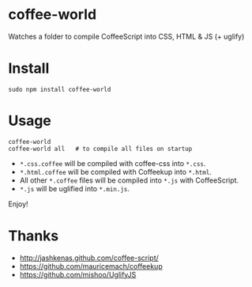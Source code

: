 # coffee-world
Watches a folder to compile CoffeeScript into CSS, HTML & JS (+ uglify)

# Install
    sudo npm install coffee-world

# Usage
    coffee-world
    coffee-world all   # to compile all files on startup

* `*.css.coffee` will be compiled with coffee-css into `*.css`.
* `*.html.coffee` will be compiled with Coffeekup into `*.html`.
* All other `*.coffee` files will be compiled into `*.js` with CoffeeScript.
* `*.js` will be uglified into `*.min.js`.

Enjoy!

# Thanks
* http://jashkenas.github.com/coffee-script/
* https://github.com/mauricemach/coffeekup
* https://github.com/mishoo/UglifyJS